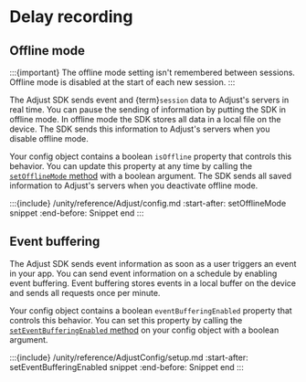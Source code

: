 # Delay recording

## Offline mode

:::{important}
The offline mode setting isn't remembered between sessions. Offline mode is disabled at the start of each new session.
:::

The Adjust SDK sends event and {term}`session` data to Adjust's servers in real time. You can pause the sending of information by putting the SDK in offline mode. In offline mode the SDK stores all data in a local file on the device. The SDK sends this information to Adjust's servers when you disable offline mode.

Your config object contains a boolean `isOffline` property that controls this behavior. You can update this property at any time by calling the [`setOfflineMode` method](#unity-setofflinemode-invocation) with a boolean argument. The SDK sends all saved information to Adjust's servers when you deactivate offline mode.

:::{include} /unity/reference/Adjust/config.md
:start-after: setOfflineMode snippet
:end-before: Snippet end
:::

## Event buffering

The Adjust SDK sends event information as soon as a user triggers an event in your app. You can send event information on a schedule by enabling event buffering. Event buffering stores events in a local buffer on the device and sends all requests once per minute.

Your config object contains a boolean `eventBufferingEnabled` property that controls this behavior. You can set this property by calling the [`setEventBufferingEnabled` method](#unity-seteventbufferingenabled-invocation) on your config object with a boolean argument.

:::{include} /unity/reference/AdjustConfig/setup.md
:start-after: setEventBufferingEnabled snippet
:end-before: Snippet end
:::
